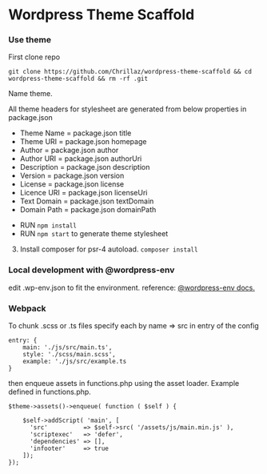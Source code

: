 # Wordpress Theme Scaffold

### Use theme

First clone repo

```
git clone https://github.com/Chrillaz/wordpress-theme-scaffold && cd wordpress-theme-scaffold && rm -rf .git
```

Name theme.
  
  All theme headers for stylesheet are generated from below properties in package.json
   * Theme Name   = package.json title
   * Theme URI    = package.json homepage
   * Author       = package.json author
   * Author URI   = package.json authorUri
   * Description  = package.json description
   * Version      = package.json version
   * License      = package.json license
   * Licence URI  = package.json licenseUri
   * Text Domain  = package.json textDomain
   * Domain Path  = package.json domainPath

   - RUN ```npm install```
   - RUN ```npm start``` to generate theme stylesheet

3. Install composer for psr-4 autoload. ```composer install```

### Local development with @wordpress-env

edit .wp-env.json to fit the environment. reference: [@wordpress-env docs.](https://developer.wordpress.org/block-editor/packages/packages-env/)

### Webpack

To chunk .scss or .ts files specify each by name => src in entry of the config

```
entry: { 
    main: './js/src/main.ts',
    style: './scss/main.scss',
    example: './js/src/example.ts
}
```

then enqueue assets in functions.php using the asset loader. Example defined in functions.php.

```
$theme->assets()->enqueue( function ( $self ) {

    $self->addScript( 'main', [
      'src'          => $self->src( '/assets/js/main.min.js' ),
      'scriptexec'   => 'defer',
      'dependencies' => [],
      'infooter'     => true
    ]);
});
```
